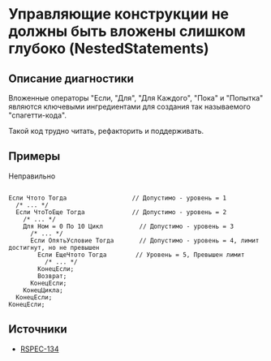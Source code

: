 # Управляющие конструкции не должны быть вложены слишком глубоко (NestedStatements)

<!-- Блоки выше заполняются автоматически, не трогать -->
## Описание диагностики

Вложенные операторы "Если, "Для", "Для Каждого", "Пока" и "Попытка" являются ключевыми ингредиентами для создания так называемого "спагетти-кода".

Такой код трудно читать, рефакторить и поддерживать.

## Примеры

Неправильно

```bsl

Если Чтото Тогда                  // Допустимо - уровень = 1
  /* ... */
  Если ЧтоТоЕще Тогда             // Допустимо - уровень = 2
    /* ... */
    Для Ном = 0 По 10 Цикл          // Допустимо - уровень = 3
      /* ... */
      Если ОпятьУсловие Тогда       // Допустимо - уровень = 4, лимит достигнут, но не превышен
        Если ЕщеЧтото Тогда        // Уровень = 5, Превышен лимит
          /* ... */
        КонецЕсли;
        Возврат;
      КонецЕсли;
    КонецЦикла;
  КонецЕсли;
КонецЕсли;

```

## Источники

* [RSPEC-134](https://rules.sonarsource.com/java/RSPEC-134)
